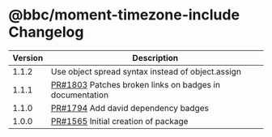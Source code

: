 # @bbc/moment-timezone-include Changelog

<!-- prettier-ignore -->
| Version | Description |
| ------- | ----------- |
| 1.1.2 | Use object spread syntax instead of object.assign |
| 1.1.1 | [PR#1803](https://github.com/bbc/psammead/pull/1803/) Patches broken links on badges in documentation |
| 1.1.0 | [PR#1794](https://github.com/bbc/psammead/pull/1794) Add david dependency badges |
| 1.0.0   | [PR#1565](https://github.com/bbc/psammead/pull/1565) Initial creation of package |
